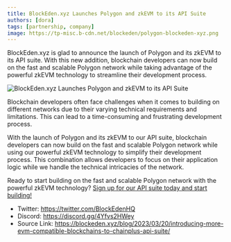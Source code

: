 ```yaml
---
title: BlockEden.xyz Launches Polygon and zkEVM to its API Suite
authors: [dora]
tags: [partnership, company]
image: https://tp-misc.b-cdn.net/blockeden/polygon-blockeden-xyz.png
---
```


BlockEden.xyz is glad to announce the launch of Polygon and its zkEVM to its API suite. With this new addition, blockchain developers can now build on the fast and scalable Polygon network while taking advantage of the powerful zkEVM technology to streamline their development process.

![BlockEden.xyz Launches Polygon and zkEVM to its API Suite](https://tp-misc.b-cdn.net/blockeden/polygon-blockeden-xyz.png "BlockEden.xyz Launches Polygon and zkEVM to its API Suite")

Blockchain developers often face challenges when it comes to building on different networks due to their varying technical requirements and limitations. This can lead to a time-consuming and frustrating development process.

With the launch of Polygon and its zkEVM to our API suite, blockchain developers can now build on the fast and scalable Polygon network while using our powerful zkEVM technology to simplify their development process. This combination allows developers to focus on their application logic while we handle the technical intricacies of the network.

Ready to start building on the fast and scalable Polygon network with the powerful zkEVM technology? [Sign up for our API suite today and start building!](https://blockeden.xyz/dash/sign-up/)


- Twitter: https://twitter.com/BlockEdenHQ
- Discord: https://discord.gg/4Yfvs2HWey
- Source Link: https://blockeden.xyz/blog/2023/03/20/introducing-more-evm-compatible-blockchains-to-chainplus-api-suite/

